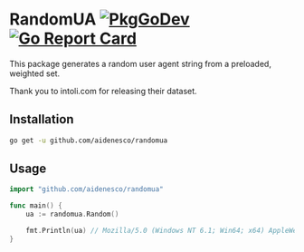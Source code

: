 # RandomUA [![PkgGoDev](https://pkg.go.dev/badge/github.com/aidenesco/randomua)](https://pkg.go.dev/github.com/aidenesco/randomua) [![Go Report Card](https://goreportcard.com/badge/github.com/aidenesco/randomua)](https://goreportcard.com/report/github.com/aidenesco/randomua)
This package generates a random user agent string from a preloaded, weighted set.

Thank you to intoli.com for releasing their dataset.

## Installation
```sh
go get -u github.com/aidenesco/randomua
```

## Usage

```go
import "github.com/aidenesco/randomua"

func main() {
    ua := randomua.Random()

    fmt.Println(ua) // Mozilla/5.0 (Windows NT 6.1; Win64; x64) AppleWebKit/537.36 (KHTML, like Gecko) Chrome/79.0.3945.117 Safari/537.36
}
```

